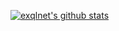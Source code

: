 [![exqlnet's github stats](https://github-readme-stats.vercel.app/api?username=exqlnet)](https://github.com/anuraghazra/github-readme-stats)
